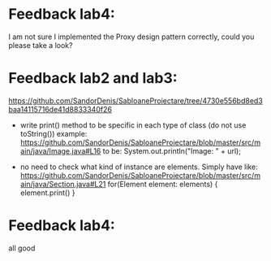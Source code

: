 # Feedback lab4:
I am not sure I implemented the Proxy design pattern correctly, could you please take a look?



# Feedback lab2 and lab3:
https://github.com/SandorDenis/SabloaneProiectare/tree/4730e556bd8ed3baa14115716de41d8833340f26

- write print() method to be specific in each type of class (do not use toString())
example:
https://github.com/SandorDenis/SabloaneProiectare/blob/master/src/main/java/Image.java#L16 to be:
    System.out.println("Image: " + url);
    
- no need to check what kind of instance are elements. Simply have like:
https://github.com/SandorDenis/SabloaneProiectare/blob/master/src/main/java/Section.java#L21
for(Element element: elements) {
  element.print()
}

# Feedback lab4:

all good
